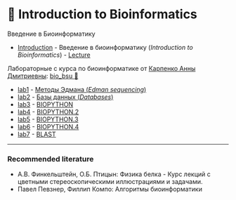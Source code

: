# :dna: Introduction to Bioinformatics

Введение в Биоинформатику

- [Introduction](https://github.com/TemaBlag/BSU/tree/main/bioinformatics/Introduction) - Введение в биоинформатику (_Introduction to Bioinformatics_) - [Lecture](https://temablag.github.io/BSU/bioinformatics/Introduction/lecture_1.pdf)

Лабораторные с курса по биоинформатике от [Карпенко Анны Дмитриевны](https://www.linkedin.com/in/anna-karpenko-by/): [bio_bsu :dna:](https://sites.google.com/view/bioinfbsu/главная-страница?authuser=0)
- [lab1](https://github.com/TemaBlag/BSU/tree/main/bioinformatics/lab1) - [Методы Эдмана (_Edman sequencing_)](https://temablag.github.io/BSU/bioinformatics/lab1/Edman_sequencing.pdf)
- [lab2](https://github.com/TemaBlag/BSU/tree/main/bioinformatics/lab2) - [Базы данных (_Databases_)](https://github.com/TemaBlag/BSU/blob/main/bioinformatics/lab2/lab2.ipynb)
- [lab3](https://github.com/TemaBlag/BSU/tree/main/bioinformatics/lab3) - [BIOPYTHON](https://github.com/TemaBlag/BSU/blob/main/bioinformatics/lab3/lab3.ipynb)
- [lab4](https://github.com/TemaBlag/BSU/tree/main/bioinformatics/lab4) - [BIOPYTHON.2](https://github.com/TemaBlag/BSU/blob/main/bioinformatics/lab4/lab4.ipynb)
- [lab5](https://github.com/TemaBlag/BSU/tree/main/bioinformatics/lab5) - [BIOPYTHON.3](https://github.com/TemaBlag/BSU/blob/main/bioinformatics/lab5/lab5.ipynb)
- [lab6](https://github.com/TemaBlag/BSU/tree/main/bioinformatics/lab6) - [BIOPYTHON.4](https://github.com/TemaBlag/BSU/blob/main/bioinformatics/lab6/lab6.ipynb)
- [lab7](https://github.com/TemaBlag/BSU/tree/main/bioinformatics/lab7) - [BLAST](https://github.com/TemaBlag/BSU/blob/main/bioinformatics/lab7/lab7.ipynb)
---
### Recommended literature

* А.В. Финкельштейн, О.Б. Птицын: Физика белка - Курс лекций с цветными стереоскопическими иллюстрациями и задачами.
* Павел Певзнер, Филлип Компо: Алгоритмы биоинформатики
